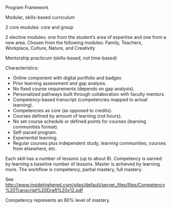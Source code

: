 Program Framework

Modular, skills-based curriculum

2 core modules: core and group

2 elective modules: one from the student’s area of expertise and one from a new area. Chosen from the following modules: Family, Teachers, Workplace, Culture, Nature, and Creativity

Mentorship practicum (skills-based, not time-based)

Characteristics:

* Online component with digital portfolio and badges
* Prior learning assessment and gap analysis.
* No fixed course requirements (depends on gap analysis).
* Personalized pathways built through collaboration with faculty mentors.
* Competency-based transcript (competencies mapped to actual learning).
* Competencies as core (as opposed to credits).
* Courses defined by amount of learning (not hours).
* No set course schedule or defined points for courses (learning communities format).
* Self-paced program.
* Experiential learning.
* Regular courses plus independent study, learning communities, courses from elsewhere, etc.

Each skill has a number of lessons (up to about 8). Competency is earned by learning a baseline number of lessons. Master is achieved by learning more. The workflow is competency, partial mastery, full mastery.

See http://www.insidehighered.com/sites/default/server_files/files/Competency%20Transcript%20Draft%20v12.pdf

Competency represents an 80% level of mastery. 



